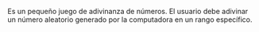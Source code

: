 Es un pequeño juego de adivinanza de números. El usuario debe adivinar un número aleatorio generado por la computadora en un rango específico.
